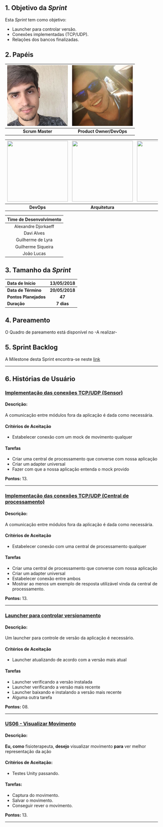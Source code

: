 ## 1. Objetivo da _Sprint_

<p align="justify">Esta <i>Sprint</i> tem como objetivo:</p>

- Launcher para controlar versão.
- Conexões implementadas (TCP/UDP).
- Relações dos bancos finalizadas.

## 2. Papéis

| <img src="https://github.com/RomeuCarvalhoAntunes/2018.1-Reabilitacao-Motora/blob/master/docs/imagens/grupo/Lucas_Malta.png?raw=true" width="200" height="200"/> |  <img src="https://github.com/RomeuCarvalhoAntunes/2018.1-Reabilitacao-Motora/blob/master/docs/imagens/grupo/Romeu_Antunes.png?raw=true" width="200" height="200"/> |
|:--:|:--:|
| **Scrum Master** | **Product Owner/DevOps** |

| <img src="https://github.com/fga-gpp-mds/2018.1-Reabilitacao-Motora/blob/development/docs/imagens/grupo/Victor_Moura.png?raw=true" width="200" height="200"/> | <img src="https://github.com/fga-gpp-mds/2018.1-Reabilitacao-Motora/blob/development/docs/imagens/grupo/Arthur_Diniz.png?raw=true" width="200" height="200"/> | <img src="https://github.com/fga-gpp-mds/2018.1-Reabilitacao-Motora/blob/development/docs/imagens/grupo/Vitor_Falc%C3%A3o.png?raw=true" width="200" height="200"/> |
|:--:|:--:|:--:|
| **DevOps** | **Arquitetura** | **Joker** |

| Time de Desenvolvimento |
|:--:|
| Alexandre Djorkaeff |
| Davi Alves |
| Guilherme de Lyra |
| Guilherme Siqueira |
| João Lucas |

## 3. Tamanho da _Sprint_

| Data de Início | 13/05/2018 |
|:--|:--:|
| **Data de Término** | **20/05/2018** |
| **Pontos Planejados** | **47**|
| **Duração** | **7 dias** |


## 4. Pareamento

O Quadro de pareamento está disponível no -A realizar-



## 5. Sprint Backlog

A Milestone desta Sprint encontra-se neste [link](https://github.com/fga-gpp-mds/2018.1-Reabilitacao-Motora/milestone/12)

-------

## 6. Histórias de Usuário


### [Implementação das conexões TCP/UDP (Sensor)](https://github.com/fga-gpp-mds/2018.1-Reabilitacao-Motora/issues/171)

#### Descrição:
A comunicação entre módulos fora da aplicação é dada como necessária.

#### Critérios de Aceitação
- Estabelecer conexão com um mock de movimento qualquer

#### Tarefas
- Criar uma central de processamento que converse com nossa aplicação
- Criar um adapter universal
- Fazer com que a nossa aplicação entenda o mock provido


**Pontos:** 13.

---

### [Implementação das conexões TCP/UDP (Central de processamento)](https://github.com/fga-gpp-mds/2018.1-Reabilitacao-Motora/issues/170)

#### Descrição:
A comunicação entre módulos fora da aplicação é dada como necessária.

#### Critérios de Aceitação
- Estabelecer conexão com uma central de processamento qualquer


#### Tarefas
- Criar uma central de processamento que converse com nossa aplicação
- Criar um adapter universal
- Estabelecer conexão entre ambos
- Mostrar ao menos um exemplo de resposta utilizável vinda da central de processamento.


**Pontos:** 13.

---

### [Launcher para controlar versionamento](https://github.com/fga-gpp-mds/2018.1-Reabilitacao-Motora/issues/169)

#### Descrição:
Um launcher para controle de versão da aplicação é necessário.

#### Critérios de Aceitação
- Launcher atualizando de acordo com a versão mais atual


#### Tarefas
- Launcher verificando a versão instalada
- Launcher verificando a versão mais recente
- Launcher baixando e instalando a versão mais recente
- Alguma outra tarefa


**Pontos:** 08.

---

### [US06 - Visualizar Movimento](https://github.com/fga-gpp-mds/2018.1-Reabilitacao-Motora/issues/135)

#### Descrição:
**Eu, como**  fisioterapeuta, **desejo** visualizar movimento  **para** ver melhor representação da ação

#### Critérios de Aceitação:
- Testes Unity passando.

#### Tarefas:
- Captura do movimento.
- Salvar o movimento.
- Conseguir rever o movimento.

**Pontos:** 13.

---
